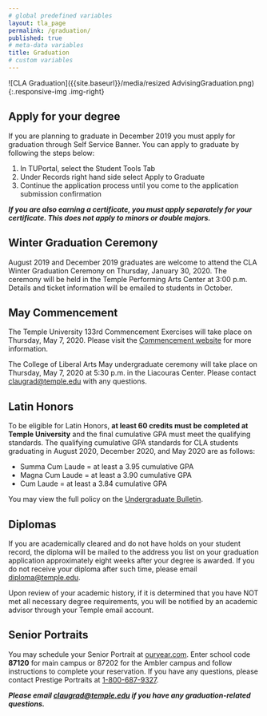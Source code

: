 ```yaml
---
# global predefined variables
layout: tla_page
permalink: /graduation/
published: true
# meta-data variables
title: Graduation
# custom variables
---
```

![CLA Graduation]({{site.baseurl}}/media/resized AdvisingGraduation.png){:.responsive-img .img-right}

## Apply for your degree
If you are planning to graduate in December 2019 you must apply for graduation through Self Service Banner. You can apply to graduate by following the steps below:

1. In TUPortal, select the Student Tools Tab<br>
2. Under Records right hand side select Apply to Graduate<br>
3. Continue the application process until you come to the application submission confirmation<br>

_**If you are also earning a certificate, you must apply separately for your certificate. This does not apply to minors or double majors.**_

## Winter Graduation Ceremony
August 2019 and December 2019 graduates are welcome to attend the CLA Winter Graduation Ceremony on Thursday, January 30, 2020. The ceremony will be held in the Temple Performing Arts Center at 3:00 p.m. Details and ticket information will be emailed to students in October. 

## May Commencement
The Temple University 133rd Commencement Exercises will take place on Thursday, May 7, 2020. Please visit the [Commencement website](http://www.temple.edu/commencement/) for more information.

The College of Liberal Arts May undergraduate ceremony will take place on Thursday, May 7, 2020 at 5:30 p.m. in the Liacouras Center. Please contact [claugrad@temple.edu](mailto:claugrad@temple.edu) with any questions.

## Latin Honors
To be eligible for Latin Honors, **at least 60 credits must be completed at Temple University** and the final cumulative GPA must meet the qualifying standards. The qualifying cumulative GPA standards for CLA students graduating in August 2020, December 2020, and May 2020 are as follows:

- Summa Cum Laude = at least a 3.95 cumulative GPA
- Magna Cum Laude = at least a 3.90 cumulative GPA
- Cum Laude = at least a 3.84 cumulative GPA

You may view the full policy on the [Undergraduate Bulletin](http://bulletin.temple.edu/undergraduate/academic-policies/honors-academic-achievement/).

## Diplomas
If you are academically cleared and do not have holds on your student record, the diploma will be mailed to the address you list on your graduation application approximately eight weeks after your degree is awarded. If you do not receive your diploma after such time, please email [diploma@temple.edu](mailto:diploma@temple.edu).

Upon review of your academic history, if it is determined that you have NOT met all necessary degree requirements, you will be notified by an academic advisor through your Temple email account.

## Senior Portraits
You may schedule your Senior Portrait at [ouryear.com](http://www.ouryear.com/). Enter school code **87120** for main campus or 87202 for the Ambler campus and follow instructions to complete your reservation. If you have any questions, please contact Prestige Portraits at [1-800-687-9327](tel:1800-6879327).

_**Please email [claugrad@temple.edu](mailto:claugrad@temple.edu) if you have any graduation-related questions.**_
